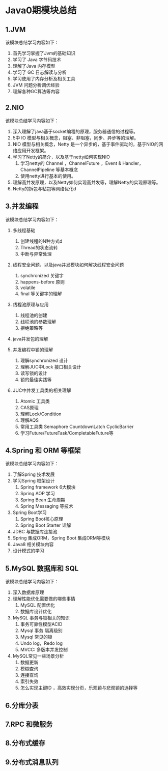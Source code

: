 # Java0期模块总结



## 1.JVM

该模块总结学习内容如下：

1. 首先学习掌握了Jvm的基础知识
2. 学习了 Java 字节码技术
3. 理解了Java 内存模型
4. 学习了 GC 日志解读与分析
5. 学习使用了内存分析及相关工具
6. JVM 问题分析调优经验
7. 理解各种GC算法等内容

## 2.NIO

该模块总结学习内容如下：

1. 深入理解了java基于socket编程的原理，服务器通信的过程等。
2. 5中 IO 模型与相关概念，阻塞、非阻塞，同步、异步等的理解。
3. NIO 模型与相关概念，Netty 是一个异步的，基于事件驱动的，基于NIO的网络应用开发框架。
4. 学习了Netty的简介，以及基于netty如何实现NIO
   1. 学习netty的 Channel ，ChannelFuture  ，Event & Handler，  ChannelPipeline 等基本概念
   2. 使用netty进行基本的使用。
5. 理解高并发原理，以及Netty如何实现高并发等，理解Netty的实现原理等。
6. Netty的拆包与粘包等网络优化d

## 3.并发编程

该模块总结学习内容如下：

1. 多线程基础
   1. 创建线程的N种方式d
   2. Thread的状态流转
   3. 中断与异常处理
2. 线程安全问题，以及java并发模块如何解决线程安全问题
   1. synchronized 关键字
   2. happens-before 原则
   3. volatile
   4. final 等关键字的理解

3. 线程池原理与应用
   1. 线程池的创建
   2. 线程池的参数理解
   3. 拒绝策略等
4. java并发包的理解
5. 并发编程中锁的理解
   1. 理解synchronized 设计
   2. 理解JUC中Lock 接口相关设计
   3. 读写锁的设计
   4. 锁的最佳实践等
6. JUC中并发工具类的相关理解
   1. Atomic 工具类
   2. CAS原理
   3. 理解Lock/Condition
   4. 理解AQS
   5. 常用工具类 Semaphore  CountdownLatch  CyclicBarrier
   6. 学习Future/FutureTask/CompletableFuture等

## 4.Spring 和 ORM 等框架

该模块总结学习内容如下：

1. 了解Spring 技术发展
2. 学习Spring 框架设计
   1. Spring framework 6大模块
   2. Spring AOP 学习
   3. Spring Bean 生命周期
   4. Spring Messaging 等技术
3. Spring Boot学习
   1.  Spring Boot核心原理
   2. Spring Boot Starter 详解
4. JDBC 与数据库连接池
5. Spring 集成ORM，Spring Boot 集成ORM等模块
6. Java8 相关模块内容
7. 设计模式的学习

## 5.MySQL 数据库和 SQL

该模块总结学习内容如下：

1.  深入数据库原理
2. 理解性能优化需要做的哪些事情
   1. MySQL 配置优化
   2. 数据库设计优化
3. MySQL 事务与锁相关的知识
   1. 事务可靠性模型ACID
   2. Mysql 事务 隔离级别
   3. Mysql 常见的锁
   4. Undo log，Redo log
   5. MVCC: 多版本并发控制
4. MySQL常见一些场景分析
   1. 数据更新
   2. 模糊查询
   3. 连接查询
   4. 索引失效
   5. 怎么实现主键ID ，高效实现分页，乐观锁与悲观锁的选择等

## 6.分库分表

## 7.RPC 和微服务

## 8.分布式缓存

## 9.分布式消息队列